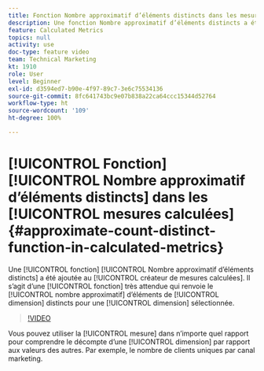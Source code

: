 ```yaml
---
title: Fonction Nombre approximatif d’éléments distincts dans les mesures calculées
description: Une fonction Nombre approximatif d’éléments distincts a été ajoutée au créateur de mesures calculées. Il sʼagit dʼune fonction très attendue qui renvoie le nombre approximatif d’éléments de dimension distincts pour une dimension sélectionnée.
feature: Calculated Metrics
topics: null
activity: use
doc-type: feature video
team: Technical Marketing
kt: 1910
role: User
level: Beginner
exl-id: d3594ed7-b90e-4f97-89c7-3e6c75534136
source-git-commit: 8fc641743bc9e07b838a22ca64ccc15344d52764
workflow-type: ht
source-wordcount: '109'
ht-degree: 100%

---
```


# [!UICONTROL Fonction] [!UICONTROL Nombre approximatif d’éléments distincts] dans les [!UICONTROL mesures calculées]{#approximate-count-distinct-function-in-calculated-metrics}

Une [!UICONTROL fonction] [!UICONTROL Nombre approximatif d’éléments distincts] a été ajoutée au [!UICONTROL créateur de mesures calculées]. Il sʼagit dʼune [!UICONTROL fonction] très attendue qui renvoie le [!UICONTROL nombre approximatif] dʼéléments de [!UICONTROL dimension] distincts pour une [!UICONTROL dimension] sélectionnée.

>[!VIDEO](https://video.tv.adobe.com/v/23722/?quality=12&learn=on)

Vous pouvez utiliser la [!UICONTROL mesure] dans n’importe quel rapport pour comprendre le décompte d’une [!UICONTROL dimension] par rapport aux valeurs des autres. Par exemple, le nombre de clients uniques par canal marketing.

